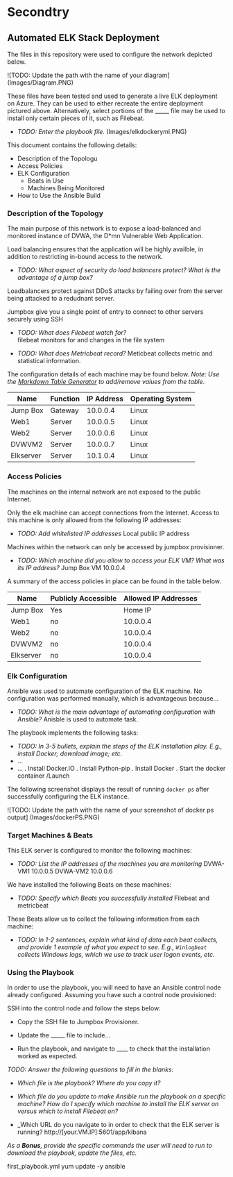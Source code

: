 # Secondtry

## Automated ELK Stack Deployment

The files in this repository were used to configure the network depicted below.

![TODO: Update the path with the name of your diagram]
(Images/Diagram.PNG)

These files have been tested and used to generate a live ELK deployment on Azure. They can be used to either recreate the entire deployment pictured above. Alternatively, select portions of the _____ file may be used to install only certain pieces of it, such as Filebeat.

  - _TODO: Enter the playbook file._
(Images/elkdockeryml.PNG)

This document contains the following details:
- Description of the Topologu
- Access Policies
- ELK Configuration
  - Beats in Use
  - Machines Being Monitored
- How to Use the Ansible Build


### Description of the Topology

The main purpose of this network is to expose a load-balanced and monitored instance of DVWA, the D*mn Vulnerable Web Application.

Load balancing ensures that the application will be highly availble, in addition to restricting in-bound access to the network.
- _TODO: What aspect of security do load balancers protect? What is the advantage of a jump box?_

Loadbalancers protect against DDoS attacks by failing over from the server being attacked to a redudnant server.  

Jumpbox give you a single point of entry to connect to other servers securely using SSH



- _TODO: What does Filebeat watch for?_  
filebeat monitors for and changes in the file system

- _TODO: What does Metricbeat record?_
Meticbeat collects metric and statistical information. 

The configuration details of each machine may be found below.
_Note: Use the [Markdown Table Generator](http://www.tablesgenerator.com/markdown_tables) to add/remove values from the table_.

| Name     | Function | IP Address | Operating System |
|----------|----------|------------|------------------|
|Jump Box  | Gateway  | 10.0.0.4   | Linux            |
|Web1      | Server   | 10.0.0.5   | Linux            |
|Web2      | Server   | 10.0.0.6   | Linux            |
|DVWVM2    | Server   | 10.0.0.7   | Linux            |
|Elkserver | Server   | 10.1.0.4   | Linux            |

### Access Policies

The machines on the internal network are not exposed to the public Internet. 

Only the elk machine can accept connections from the Internet. Access to this machine is only allowed from the following IP addresses:
- _TODO: Add whitelisted IP addresses_
Local public IP address

Machines within the network can only be accessed by jumpbox provisioner. 
- _TODO: Which machine did you allow to access your ELK VM? What was its IP address?_
Jump Box VM 10.0.0.4

A summary of the access policies in place can be found in the table below.

| Name     | Publicly Accessible | Allowed IP Addresses |
|----------|---------------------|----------------------|
| Jump Box | Yes                 | Home IP              |
| Web1     | no                  | 10.0.0.4             |
| Web2     | no                  | 10.0.0.4             |
| DVWVM2   | no                  | 10.0.0.4             |
| Elkserver| no                  | 10.0.0.4             |
              

### Elk Configuration

Ansible was used to automate configuration of the ELK machine. No configuration was performed manually, which is advantageous because...
- _TODO: What is the main advantage of automating configuration with Ansible?_ Anisble is used to automate task. 

The playbook implements the following tasks:
- _TODO: In 3-5 bullets, explain the steps of the ELK installation play. E.g., install Docker; download image; etc._
- ...
- ...
. Install Docker.IO
. Install Python-pip
. Install Docker
. Start the docker container /Launch

The following screenshot displays the result of running `docker ps` after successfully configuring the ELK instance.

![TODO: Update the path with the name of your screenshot of docker ps output]
(Images/dockerPS.PNG)

### Target Machines & Beats
This ELK server is configured to monitor the following machines:
- _TODO: List the IP addresses of the machines you are monitoring_
DVWA-VM1 10.0.0.5
DVWA-VM2 10.0.0.6

We have installed the following Beats on these machines:
- _TODO: Specify which Beats you successfully installed_
Filebeat and metricbeat

These Beats allow us to collect the following information from each machine:
- _TODO: In 1-2 sentences, explain what kind of data each beat collects, and provide 1 example of what you expect to see. E.g., `Winlogbeat` collects Windows logs, which we use to track user logon events, etc._

### Using the Playbook
In order to use the playbook, you will need to have an Ansible control node already configured. Assuming you have such a control node provisioned: 

SSH into the control node and follow the steps below:
- Copy the SSH file to Jumpbox Provisioner.

- Update the _____ file to include...

- Run the playbook, and navigate to ____ to check that the installation worked as expected.

_TODO: Answer the following questions to fill in the blanks:_
- _Which file is the playbook? Where do you copy it?_

- _Which file do you update to make Ansible run the playbook on a specific machine? How do I specify which machine to install the ELK server on versus which to install Filebeat on?_

- _Which URL do you navigate to in order to check that the ELK server is running?
http://[your.VM.IP]:5601/app/kibana

_As a **Bonus**, provide the specific commands the user will need to run to download the playbook, update the files, etc._


first_playbook.yml
yum update -y ansible
